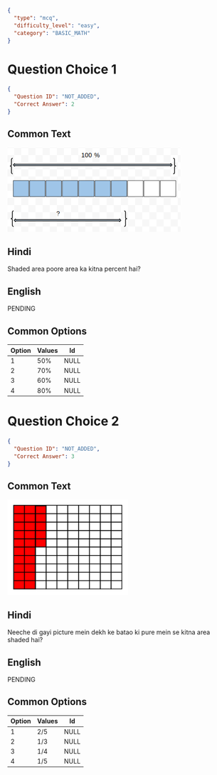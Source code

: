 ```json
{
  "type": "mcq",
  "difficulty_level": "easy",
  "category": "BASIC_MATH"
}
```

# Question Choice 1
```json
{
  "Question ID": "NOT_ADDED",
  "Correct Answer": 2
}
```
## Common Text
![](images/question_7/choice1.png)

## Hindi
Shaded area poore area ka kitna percent hai?

## English
PENDING

## Common Options
| Option | Values                 |Id     |
|:-------|:-----------------------|:-----:|
| 1      | 50%                    |NULL   |
| 2      | 70%                    |NULL   |
| 3      | 60%                    |NULL   |
| 4      | 80%                    |NULL   |


# Question Choice 2
```json
{
  "Question ID": "NOT_ADDED",
  "Correct Answer": 3
}
```

## Common Text
![](images/question_7/choice2.png)

## Hindi
Neeche di gayi picture mein dekh ke batao ki pure mein se kitna area shaded hai?

## English
PENDING

## Common Options
| Option | Values                 |Id     |
|:-------|:-----------------------|:-----:|
| 1      | 2/5                    |NULL   |
| 2      | 1/3                    |NULL   |
| 3      | 1/4                    |NULL   |
| 4      | 1/5                    |NULL   |
